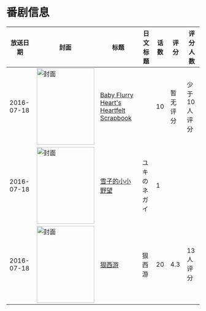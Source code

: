 # 番剧信息

|放送日期|封面|标题|日文标题|话数|评分|评分人数|
|---|---|---|---|---|---|---|
|2016-07-18|<img src="https://lain.bgm.tv/pic/cover/c/d1/01/421164_xI7lU.jpg" alt="封面" style="width:150px;height:200px;object-fit:cover;">|[Baby Flurry Heart's Heartfelt Scrapbook](https://bangumi.tv/subject/421164)||10|暂无评分|少于10人评分|
|2016-07-18|<img src="https://lain.bgm.tv/pic/cover/c/b9/45/449830_13TZ3.jpg" alt="封面" style="width:150px;height:200px;object-fit:cover;">|[雪子的小小野望](https://bangumi.tv/subject/449830)|ユキのネガイ|1|||
|2016-07-18|<img src="https://lain.bgm.tv/pic/cover/c/d8/06/187338_0fuzj.jpg" alt="封面" style="width:150px;height:200px;object-fit:cover;">|[狠西游](https://bangumi.tv/subject/187338)|狠西游|20|4.3|13人评分|
